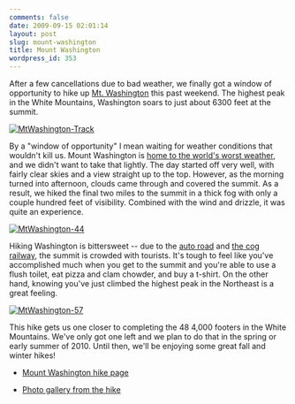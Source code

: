 ```yaml
---
comments: false
date: 2009-09-15 02:01:14
layout: post
slug: mount-washington
title: Mount Washington
wordpress_id: 353
---
```


After a few cancellations due to bad weather, we finally got a window of opportunity to hike up [Mt. Washington](http://en.wikipedia.org/wiki/Mount_Washington_%28New_Hampshire%29) this past weekend. The highest peak in the White Mountains, Washington soars to just about 6300 feet at the summit.



[![MtWashington-Track](http://farm3.static.flickr.com/2456/3922456410_00a821b599.jpg)](http://www.flickr.com/photos/geldmacher/3922456410/)



By a "window of opportunity" I mean waiting for weather conditions that wouldn't kill us. Mount Washington is [home to the world's worst weather](http://www.mountwashington.org/), and we didn't want to take that lightly. The day started off very well, with fairly clear skies and a view straight up to the top. However, as the morning turned into afternoon, clouds came through and covered the summit. As a result, we hiked the final two miles to the summit in a thick fog with only a couple hundred feet of visibility. Combined with the wind and drizzle, it was quite an experience.



[![MtWashington-44](http://farm4.static.flickr.com/3498/3922397374_b4d7b4ac9e.jpg)](http://www.flickr.com/photos/geldmacher/3922397374/)



Hiking Washington is bittersweet -- due to the [auto road](http://www.mountwashingtonautoroad.com/) and [the cog railway](http://www.thecog.com/), the summit is crowded with tourists. It's tough to feel like you've accomplished much when you get to the summit and you're able to use a flush toilet, eat pizza and clam chowder, and buy a t-shirt. On the other hand, knowing you've just climbed the highest peak in the Northeast is a great feeling.



[![MtWashington-57](http://farm3.static.flickr.com/2473/3922404948_7203cd5f63.jpg)](http://www.flickr.com/photos/geldmacher/3922404948/)



This hike gets us one closer to completing the 48 4,000 footers in the White Mountains. We've only got one left and we plan to do that in the spring or early summer of 2010. Until then, we'll be enjoying some great fall and winter hikes!





  * [Mount Washington hike page](http://www.geldmacher.net/mount-washington-hike/)


  * [Photo gallery from the hike](http://www.flickr.com/photos/geldmacher/sets/72157622250039181/)




